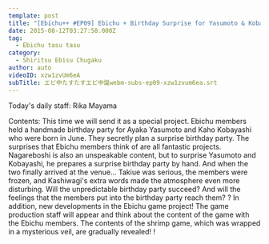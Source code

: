 ```yaml
---
template: post
title: "[Ebichu++ #EP09] Ebichu + Birthday Surprise for Yasumoto & Kobayashi"
date: 2015-08-12T03:27:58.000Z
tag:
  - Ebichu tasu tasu
category:
  - Shiritsu Ebisu Chugaku
author: auto
videoID: xzw1zvUm6eA
subTitle: エビ中たすたすエビ中誕webm-subs-ep09-xzw1zvum6ea.srt
---
```

Today's daily staff: Rika Mayama

Contents: This time we will send it as a special project. Ebichu members held a handmade birthday party for Ayaka Yasumoto and Kaho Kobayashi who were born in June. They secretly plan a surprise birthday party. The surprises that Ebichu members think of are all fantastic projects. Nagareboshi is also an unspeakable content, but to surprise Yasumoto and Kobayashi, he prepares a surprise birthday party by hand.
And when the two finally arrived at the venue... Takiue was serious, the members were frozen, and Kashiwagi's extra words made the atmosphere even more disturbing. Will the unpredictable birthday party succeed? And will the feelings that the members put into the birthday party reach them? ? In addition, new developments in the Ebichu game project! The game production staff will appear and think about the content of the game with the Ebichu members. The contents of the shrimp game, which was wrapped in a mysterious veil, are gradually revealed! !
